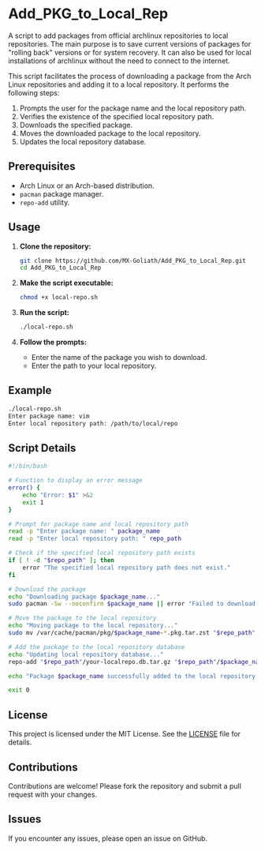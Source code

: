 # Add_PKG_to_Local_Rep
A script to add packages from official archlinux repositories to local repositories. The main purpose is to save current versions of packages for "rolling back" versions or for system recovery. It can also be used for local installations of archlinux without the need to connect to the internet. 

This script facilitates the process of downloading a package from the Arch Linux repositories and adding it to a local repository. It performs the following steps:

1. Prompts the user for the package name and the local repository path.
2. Verifies the existence of the specified local repository path.
3. Downloads the specified package.
4. Moves the downloaded package to the local repository.
5. Updates the local repository database.

## Prerequisites

- Arch Linux or an Arch-based distribution.
- `pacman` package manager.
- `repo-add` utility.

## Usage

1. **Clone the repository:**

    ```bash
    git clone https://github.com/MX-Goliath/Add_PKG_to_Local_Rep.git
    cd Add_PKG_to_Local_Rep
    ```

2. **Make the script executable:**

    ```bash
    chmod +x local-repo.sh
    ```

3. **Run the script:**

    ```bash
    ./local-repo.sh
    ```

4. **Follow the prompts:**
    - Enter the name of the package you wish to download.
    - Enter the path to your local repository.

## Example

```bash
./local-repo.sh
Enter package name: vim
Enter local repository path: /path/to/local/repo
```

## Script Details

```bash
#!/bin/bash

# Function to display an error message
error() {
    echo "Error: $1" >&2
    exit 1
}

# Prompt for package name and local repository path
read -p "Enter package name: " package_name
read -p "Enter local repository path: " repo_path

# Check if the specified local repository path exists
if [ ! -d "$repo_path" ]; then
    error "The specified local repository path does not exist."
fi

# Download the package
echo "Downloading package $package_name..."
sudo pacman -Sw --noconfirm $package_name || error "Failed to download package $package_name."

# Move the package to the local repository
echo "Moving package to the local repository..."
sudo mv /var/cache/pacman/pkg/$package_name-*.pkg.tar.zst "$repo_path" || error "Failed to move package to the local repository."

# Add the package to the local repository database
echo "Updating local repository database..."
repo-add "$repo_path"/your-localrepo.db.tar.gz "$repo_path"/$package_name-*.pkg.tar.zst || error "Failed to update local repository database."

echo "Package $package_name successfully added to the local repository."

exit 0
```

## License

This project is licensed under the MIT License. See the [LICENSE](LICENSE) file for details.

## Contributions

Contributions are welcome! Please fork the repository and submit a pull request with your changes.

## Issues

If you encounter any issues, please open an issue on GitHub.
